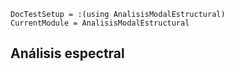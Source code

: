 ```@meta
DocTestSetup = :(using AnalisisModalEstructural)
CurrentModule = AnalisisModalEstructural
```

## Análisis espectral
